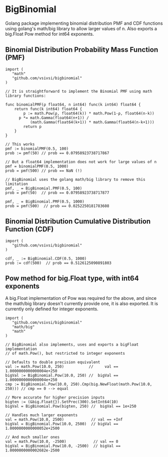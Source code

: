 # BigBinomial
Golang package implementing binomial distribution PMF and CDF functions using golang's math/big library to allow larger values of n. Also exports a big.Float Pow method for int64 exponents.

## Binomial Distribution Probability Mass Function (PMF)  

```golang
import (
   "math"
   "github.com/vsivsi/bigbinomial"
)

// It is straightforward to implement the Binomial PMF using math library functions:

func binomialPMF(ρ float64, n int64) func(k int64) float64 {
	return func(k int64) float64 {
		p := math.Pow(ρ, float64(k)) * math.Pow(1-ρ, float64(n-k))
      p *= math.Gamma(float64(n+1)) / 
           (math.Gamma(float64(k+1)) * math.Gamma(float64(n-k+1)))
		return p
	}
}

// This works
pmf := binomialPMF(0.5, 100)
prob := pmf(50) // prob == 0.07958923738717867

// But a float64 implementation does not work for large values of n
pmf = binomialPMF(0.5, 1000)
prob = pmf(500) // prob == NaN (!)

// BigBinomial uses the golang math/big library to remove this limitation
pmf, _ = BigBinomial.PMF(0.5, 100)
prob = pmf(50)  // prob == 0.07958923738717877

pmf, _ = BigBinomial.PMF(0.5, 1000)
prob = pmf(500)  // prob == 0.0252250181783608
```

## Binomial Distribution Cumulative Distribution Function (CDF)

```golang
import (
   "github.com/vsivsi/bigbinomial"
)

cdf, _ := BigBinomial.CDF(0.5, 1000)
prob := cdf(500)  // prob == 0.5126125090891803
```

## Pow method for big.Float type, with int64 exponents

A big.Float implementation of Pow was required for the above, and since the math/big library doesn't currently provide one, it is also exported. It is currently only defined for integer exponents.

```golang
import (
   "github.com/vsivsi/bigbinomial"
   "math/big"
   "math"
)

// BigBinomial also implements, uses and exports a bigFloat implementation
// of math.Pow(), but restricted to integer exponents

// Defaults to double precision equivalent
val := math.Pow(10.0, 250)           //     val == 1.0000000000000004e+250
bigVal := BigBinomial.Pow(10.0, 250) //  bigVal == 1.0000000000000004e+250
cmp := BigBinomial.Pow(10.0, 250).Cmp(big.NewFloat(math.Pow(10.0, 250))) // cmp == 0 --> equal

// More accurate for higher precision inputs
bigten := (&big.Float{}).SetPrec(300).SetInt64(10)
bigVal = BigBinomial.Pow(bigten, 250) //  bigVal == 1e+250

// Handles much larger exponents
val = math.Pow(10.0, 2500)            // val == +Inf
bigVal = BigBinomial.Pow(10.0, 2500)  // bigVal == 1.0000000000000052e+2500

// And much smaller ones
val = math.Pow(10.0, -2500)            // val == 0
bigVal = BigBinomial.Pow(10.0, -2500)  // bigVal == 1.0000000000002682e-2500
```
